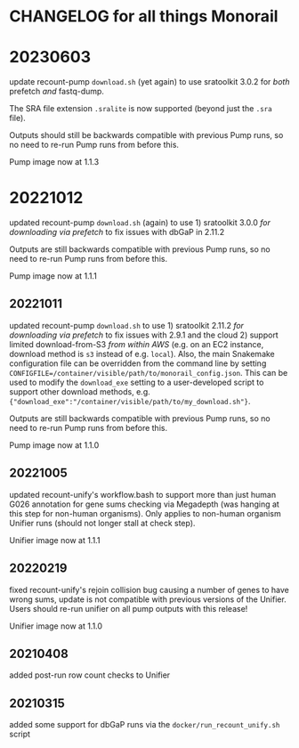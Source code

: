 # CHANGELOG for all things Monorail

# 20230603
update recount-pump `download.sh` (yet again) to use sratoolkit 3.0.2 for *both* prefetch *and* fastq-dump.

The SRA file extension `.sralite` is now supported (beyond just the `.sra` file).

Outputs should still be backwards compatible with previous Pump runs, so no need to re-run Pump runs from before this.

Pump image now at 1.1.3

# 20221012
updated recount-pump `download.sh` (again) to use 1) sratoolkit 3.0.0 *for downloading via prefetch* to fix issues with dbGaP in 2.11.2

Outputs are still backwards compatible with previous Pump runs, so no need to re-run Pump runs from before this.

Pump image now at 1.1.1

## 20221011
updated recount-pump `download.sh` to use 1) sratoolkit 2.11.2 *for downloading via prefetch* to fix issues with 2.9.1 and the cloud 2) support limited download-from-S3 *from within AWS* (e.g. on an EC2 instance, download method is `s3` instead of e.g. `local`).  Also, the main Snakemake configuration file can be overridden from the command line by setting `CONFIGFILE=/container/visible/path/to/monorail_config.json`.  This can be used to modify the `download_exe` setting to a user-developed script to support other download methods, e.g. `{"download_exe":"/container/visible/path/to/my_download.sh"}`.

Outputs are still backwards compatible with previous Pump runs, so no need to re-run Pump runs from before this.

Pump image now at 1.1.0

## 20221005
updated recount-unify's workflow.bash to support more than just human G026 annotation for gene sums checking via Megadepth
(was hanging at this step for non-human organisms). Only applies to non-human organism Unifier runs (should not longer stall at check step).

Unifier image now at 1.1.1

## 20220219
fixed recount-unify's rejoin collision bug causing a number of genes to have wrong sums, update is not compatible with previous versions of the Unifier. Users should re-run unifier on all pump outputs with this release!

Unifier image now at 1.1.0

## 20210408
added post-run row count checks to Unifier

## 20210315
added some support for dbGaP runs via the `docker/run_recount_unify.sh` script
